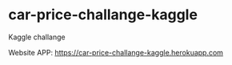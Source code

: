# car-price-challange-kaggle
Kaggle challange

Website APP: https://car-price-challange-kaggle.herokuapp.com
